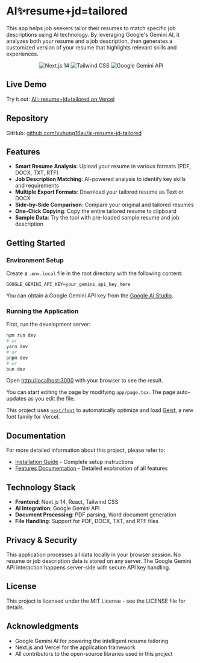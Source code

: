 # AI✨resume+jd=tailored

This app helps job seekers tailor their resumes to match specific job descriptions using AI technology. By leveraging Google's Gemini AI, it analyzes both your resume and a job description, then generates a customized version of your resume that highlights relevant skills and experiences.

<p align="center">
  <img src="https://img.shields.io/badge/Next.js-14-black" alt="Next.js 14" />
  <img src="https://img.shields.io/badge/Tailwind-4.0-blue" alt="Tailwind CSS" />
  <img src="https://img.shields.io/badge/Google-Gemini%20API-green" alt="Google Gemini API" />
</p>

## Live Demo

Try it out: [AI✨resume+jd=tailored on Vercel](https://ai-resume-jd-tailored.vercel.app/)

## Repository

GitHub: [github.com/vuhung16au/ai-resume-jd-tailored](https://github.com/vuhung16au/ai-resume-jd-tailored)

## Features

- **Smart Resume Analysis**: Upload your resume in various formats (PDF, DOCX, TXT, RTF)
- **Job Description Matching**: AI-powered analysis to identify key skills and requirements
- **Multiple Export Formats**: Download your tailored resume as Text or DOCX
- **Side-by-Side Comparison**: Compare your original and tailored resumes
- **One-Click Copying**: Copy the entire tailored resume to clipboard
- **Sample Data**: Try the tool with pre-loaded sample resume and job description

## Getting Started

### Environment Setup

Create a `.env.local` file in the root directory with the following content:

```
GOOGLE_GEMINI_API_KEY=your_gemini_api_key_here
```

You can obtain a Google Gemini API key from the [Google AI Studio](https://ai.google.dev/).

### Running the Application

First, run the development server:

```bash
npm run dev
# or
yarn dev
# or
pnpm dev
# or
bun dev
```

Open [http://localhost:3000](http://localhost:3000) with your browser to see the result.

You can start editing the page by modifying `app/page.tsx`. The page auto-updates as you edit the file.

This project uses [`next/font`](https://nextjs.org/docs/app/building-your-application/optimizing/fonts) to automatically optimize and load [Geist](https://vercel.com/font), a new font family for Vercel.

## Documentation

For more detailed information about this project, please refer to:

- [Installation Guide](./INSTALLATION-GUIDE.md) - Complete setup instructions
- [Features Documentation](./FEATURES.md) - Detailed explanation of all features

## Technology Stack

- **Frontend**: Next.js 14, React, Tailwind CSS
- **AI Integration**: Google Gemini API
- **Document Processing**: PDF parsing, Word document generation
- **File Handling**: Support for PDF, DOCX, TXT, and RTF files

## Privacy & Security

This application processes all data locally in your browser session. No resume or job description data is stored on any server. The Google Gemini API interaction happens server-side with secure API key handling.

## License

This project is licensed under the MIT License - see the LICENSE file for details.

## Acknowledgments

- Google Gemini AI for powering the intelligent resume tailoring
- Next.js and Vercel for the application framework
- All contributors to the open-source libraries used in this project
